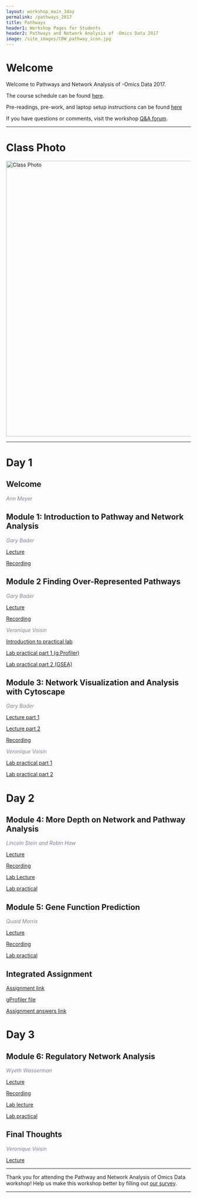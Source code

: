 ```yaml
---
layout: workshop_main_3day
permalink: /pathways_2017
title: Pathways
header1: Workshop Pages for Students
header2: Pathways and Network Analysis of -Omics Data 2017
image: /site_images/CBW_pathway_icon.jpg
---
```

# Welcome <a id="welcome"></a>

Welcome to Pathways and Network Analysis of -Omics Data 2017.  

The course schedule can be found [here](https://bioinformaticsdotca.github.io/pathways_2017_schedule).

Pre-readings, pre-work, and laptop setup instructions can be found [here](https://bioinformaticsdotca.github.io/pathways_2017_prework)

If you have questions or comments, visit the workshop [Q&A forum](https://noteapp.com/Path2017).

***

# Class Photo
 
<img src="https://github.com/bioinformaticsdotca/Pathways_2017/blob/master/DSC_0177.jpeg?raw=true" alt="Class Photo" width="750" />

***  

# Day 1 <a id="day1"></a>

##  Welcome 

  *<font color="#827e9c">Ann Meyer</font>* 

##  Module 1: Introduction to Pathway and Network Analysis 

  *<font color="#827e9c">Gary Bader</font>*
  
  [Lecture](https://drive.google.com/a/bioinformatics.ca/file/d/1bD6XL62y5dSsWTR13Im-Vhf1RAddguxR/view?usp=sharing)   
  
  [Recording](https://youtu.be/lcfrqe3gvr4)  
    
##  Module 2 Finding Over-Represented Pathways 

  *<font color="#827e9c">Gary Bader</font>*
  
  [Lecture](https://drive.google.com/a/bioinformatics.ca/file/d/1lazqrC-xS0GKz05erNOxQx8rmCQgcEm9/view?usp=sharing) 
  
  [Recording](https://youtu.be/LyY_42YV2LM)  
  
  *<font color="#827e9c">Veronique Voisin</font>*  

[Introduction to practical lab](https://drive.google.com/a/bioinformatics.ca/file/d/10BBEbPjol06-PJgXvXtobeQc_t6fduZa/view?usp=sharing)  

[Lab practical part 1 (g:Profiler)](http://bioinformaticsdotca.github.io/pathways_2017_module2_lab_1)    

[Lab practical part 2 (GSEA)](http://bioinformaticsdotca.github.io//pathways_2017_module2_lab_2)    
  
## Module 3: Network Visualization and Analysis with Cytoscape 

 *<font color="#827e9c">Gary Bader</font>*  
  
 [Lecture part 1](https://drive.google.com/a/bioinformatics.ca/file/d/18iJJ5F8kISfdmzHcgLtiqnVRFR3G_T1V/view?usp=sharing)  
    
 [Lecture part 2](https://drive.google.com/a/bioinformatics.ca/file/d/1bIGReR1FsxfygXGLiGUvlPmjLJ_DPCcV/view?usp=sharing) 
 
 [Recording](https://youtu.be/DRbipdUSqyk)  
 
 *<font color="#827e9c">Veronique Voisin</font>*  
 
[Lab practical part 1](http://bioinformaticsdotca.github.io/pathways_2017_module3_lab_1)   

[Lab practical part 2](http://bioinformaticsdotca.github.io/pathways_2017_module3_lab_2)  


# Day 2 <a id="day2"></a>

##  Module 4: More Depth on Network and Pathway Analysis 

  *<font color="#827e9c">Lincoln Stein and Robin Haw</font>*
  
  [Lecture](https://drive.google.com/a/bioinformatics.ca/file/d/1OCFNdimk-oOKg9WqfvV4xcKdGrLRH90q/view?usp=sharing)  
  
  [Recording](https://youtu.be/_4IvL1VAtmU)  
  
  [Lab Lecture](https://drive.google.com/a/bioinformatics.ca/file/d/1-riN1igtKDG6rIyfr-W5nuanKt-yexcj/view?usp=sharing)
  
  [Lab practical](http://bioinformaticsdotca.github.io/pathways_2017_module4_lab)


##  Module 5: Gene Function Prediction  

  *<font color="#827e9c">Quaid Morris</font>*
  
  [Lecture](https://drive.google.com/a/bioinformatics.ca/file/d/12nmOe5X8oIervzZkreo_IYs3xGK63q9a/view?usp=sharing)  
  
  [Recording](https://youtu.be/O1E2prJ90h8)  
  
  [Lab practical](http://bioinformaticsdotca.github.io/pathways_2017_module5)  
  
  
## Integrated Assignment

[Assignment link](http://bioinformaticsdotca.github.io/pathways_2017_IA) 

[gProfiler file](https://github.com/bioinformaticsdotca/Pathways_2017/raw/master/integrated_assignment_1/hsapiens.pathways.NAME.gmt)  

[Assignment answers link](http://bioinformaticsdotca.github.io/pathways_2017_IA_answers) 

# Day 3 <a id="day3"></a>

## Module 6: Regulatory Network Analysis 

*<font color="#827e9c">Wyeth Wasserman</font>*
  
  [Lecture](https://drive.google.com/a/bioinformatics.ca/file/d/1VCnj0LR1S2pEpQris8sUMxNiayiI-DOG/view?usp=sharing)  
  
  [Recording](https://youtu.be/c1TT_ByIWXI)
  
  [Lab lecture](https://drive.google.com/a/bioinformatics.ca/file/d/1L2On49MXkwEtEGG6nM6u0-k0EIy4noZ2/view?usp=sharing)  
  
  [Lab practical](http://bioinformaticsdotca.github.io/pathways_2017_module6) 

## Final Thoughts  

*<font color="#827e9c">Veronique Voisin</font>*   

[Lecture](https://bioinformatics.ca/pathways-2017-modfinal)  

***

Thank you for attending the Pathway and Network Analysis of Omics Data workshop! Help us make this workshop better by filling out [our survey](https://goo.gl/forms/OdQOFQJB3AJlgCg22).

***
